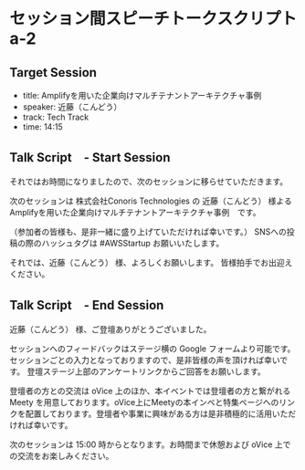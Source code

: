 # セッション間スピーチトークスクリプト a-2

## Target Session
- title: Amplifyを用いた企業向けマルチテナントアーキテクチャ事例
- speaker: 近藤（こんどう）
- track: Tech Track
- time: 14:15

## Talk Script　- Start Session

それではお時間になりましたので、次のセッションに移らせていただきます。

次のセッションは 株式会社Conoris Technologies の 近藤（こんどう） 様よる Amplifyを用いた企業向けマルチテナントアーキテクチャ事例　です。

（参加者の皆様も、是非一緒に盛り上げていただければ幸いです。）
SNSへの投稿の際のハッシュタグは #AWSStartup お願いいたします。

それでは、近藤（こんどう） 様、よろしくお願いします。
皆様拍手でお出迎えください。

## Talk Script　- End Session

近藤（こんどう） 様、ご登壇ありがとうございました。

セッションへのフィードバックはステージ横の Google フォームより可能です。セッションごとの入力となっておりますので、是非皆様の声を頂ければ幸いです。
登壇ステージ上部のアンケートリンクからご回答をお願いします。

登壇者の方との交流は oVice 上のほか、本イベントでは登壇者の方と繋がれる Meety を用意しております。oVice上にMeetyの本インベと特集ページへのリンクを配置しております。登壇者や事業に興味がある方は是非積極的に活用いただければ幸いです。

次のセッションは 15:00 時からとなります。お時間まで休憩および oVice 上での交流をお楽しみください。

